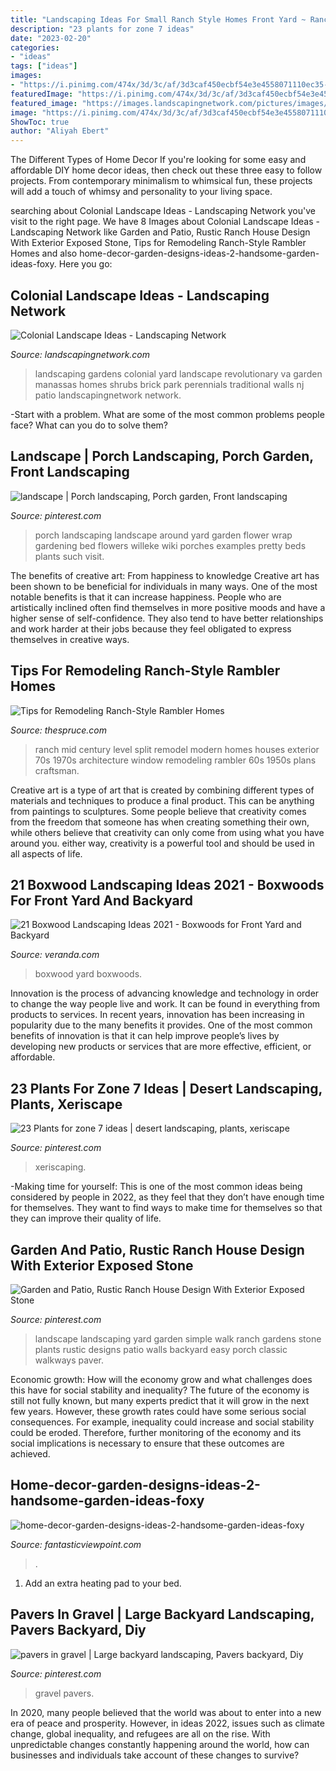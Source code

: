 ```yaml
---
title: "Landscaping Ideas For Small Ranch Style Homes Front Yard ~ Ranch Mid Century Level Split Remodel Modern Homes Houses Exterior 70s 1970s Architecture Window Remodeling Rambler 60s 1950s Plans Craftsman"
description: "23 plants for zone 7 ideas"
date: "2023-02-20"
categories:
- "ideas"
tags: ["ideas"]
images:
- "https://i.pinimg.com/474x/3d/3c/af/3d3caf450ecbf54e3e4558071110ec35--california-style-california-garden.jpg"
featuredImage: "https://i.pinimg.com/474x/3d/3c/af/3d3caf450ecbf54e3e4558071110ec35--california-style-california-garden.jpg"
featured_image: "https://images.landscapingnetwork.com/pictures/images/500x500Max/patio_2/revolutionary-gardens_3554.jpg"
image: "https://i.pinimg.com/474x/3d/3c/af/3d3caf450ecbf54e3e4558071110ec35--california-style-california-garden.jpg"
ShowToc: true
author: "Aliyah Ebert"
---
```



The Different Types of Home Decor
If you're looking for some easy and affordable DIY home decor ideas, then check out these three easy to follow projects. From contemporary minimalism to whimsical fun, these projects will add a touch of whimsy and personality to your living space.

	

		
searching about Colonial Landscape Ideas - Landscaping Network you've visit to the right page. We have 8 Images about Colonial Landscape Ideas - Landscaping Network like Garden and Patio, Rustic Ranch House Design With Exterior Exposed Stone, Tips for Remodeling Ranch-Style Rambler Homes and also home-decor-garden-designs-ideas-2-handsome-garden-ideas-foxy. Here you go:
		
    
## Colonial Landscape Ideas - Landscaping Network

<img loading=lazy src="https://images.landscapingnetwork.com/pictures/images/500x500Max/patio_2/revolutionary-gardens_3554.jpg" onerror="this.onerror=null;this.src='https://tse3.mm.bing.net/th?id=OIP.0ZD0Vws-bIBnzsQKGviKcAHaFj&amp;pid=15.1';" alt="Colonial Landscape Ideas - Landscaping Network">

_Source: landscapingnetwork.com_

>landscaping gardens colonial yard landscape revolutionary va garden manassas homes shrubs brick park perennials traditional walls nj patio landscapingnetwork network. 

	

-Start with a problem. What are some of the most common problems people face? What can you do to solve them? 

    
## Landscape | Porch Landscaping, Porch Garden, Front Landscaping

<img loading=lazy src="https://i.pinimg.com/736x/b8/60/79/b8607970a646c11dd7602d654ee89d08--front-yard-landscaping-landscaping-plants.jpg" onerror="this.onerror=null;this.src='https://tse2.mm.bing.net/th?id=OIP.KVE3mwovlUWR6Do_SleIgAHaE8&amp;pid=15.1';" alt="landscape | Porch landscaping, Porch garden, Front landscaping">

_Source: pinterest.com_

>porch landscaping landscape around yard garden flower wrap gardening bed flowers willeke wiki porches examples pretty beds plants such visit. 

	

The benefits of creative art: From happiness to knowledge
Creative art has been shown to be beneficial for individuals in many ways. One of the most notable benefits is that it can increase happiness. People who are artistically inclined often find themselves in more positive moods and have a higher sense of self-confidence. They also tend to have better relationships and work harder at their jobs because they feel obligated to express themselves in creative ways.

    
## Tips For Remodeling Ranch-Style Rambler Homes

<img loading=lazy src="https://www.thespruce.com/thmb/V71Rahzf9K6Cl27MLCWOjdPe7KU=/3570x2793/filters:fill(auto,1)/RanchStyleHouse-563940871-568c65783df78ccc15524432.jpg" onerror="this.onerror=null;this.src='https://tse3.mm.bing.net/th?id=OIP.HEBwqnhBYW3zjT8v7H5AzgHaFy&amp;pid=15.1';" alt="Tips for Remodeling Ranch-Style Rambler Homes">

_Source: thespruce.com_

>ranch mid century level split remodel modern homes houses exterior 70s 1970s architecture window remodeling rambler 60s 1950s plans craftsman. 

	

Creative art is a type of art that is created by combining different types of materials and techniques to produce a final product. This can be anything from paintings to sculptures. Some people believe that creativity comes from the freedom that someone has when creating something their own, while others believe that creativity can only come from using what you have around you. either way, creativity is a powerful tool and should be used in all aspects of life.

    
## 21 Boxwood Landscaping Ideas 2021 - Boxwoods For Front Yard And Backyard

<img loading=lazy src="https://hips.hearstapps.com/hmg-prod.s3.amazonaws.com/images/mcalpine-best-gardens-veranda-1559153843.png?crop=1.00xw:0.669xh;0.00160xw,0.301xh&amp;resize=1200:*" onerror="this.onerror=null;this.src='https://tse1.mm.bing.net/th?id=OIP.oNLKXjjRt4m_axeMV5CoWwHaDt&amp;pid=15.1';" alt="21 Boxwood Landscaping Ideas 2021 - Boxwoods for Front Yard and Backyard">

_Source: veranda.com_

>boxwood yard boxwoods. 

	

Innovation is the process of advancing knowledge and technology in order to change the way people live and work. It can be found in everything from products to services. In recent years, innovation has been increasing in popularity due to the many benefits it provides. One of the most common benefits of innovation is that it can help improve people’s lives by developing new products or services that are more effective, efficient, or affordable.

    
## 23 Plants For Zone 7 Ideas | Desert Landscaping, Plants, Xeriscape

<img loading=lazy src="https://i.pinimg.com/474x/3d/3c/af/3d3caf450ecbf54e3e4558071110ec35--california-style-california-garden.jpg" onerror="this.onerror=null;this.src='https://tse2.mm.bing.net/th?id=OIP.2FIiHJfVHo_3ZpJJEW6TbgAAAA&amp;pid=15.1';" alt="23 Plants for zone 7 ideas | desert landscaping, plants, xeriscape">

_Source: pinterest.com_

>xeriscaping. 

	

-Making time for yourself: This is one of the most common ideas being considered by people in 2022, as they feel that they don’t have enough time for themselves. They want to find ways to make time for themselves so that they can improve their quality of life.

    
## Garden And Patio, Rustic Ranch House Design With Exterior Exposed Stone

<img loading=lazy src="https://i.pinimg.com/736x/2f/9b/33/2f9b3391b9eedd6a88f6c5dad8aed973.jpg" onerror="this.onerror=null;this.src='https://tse2.mm.bing.net/th?id=OIP.3c_KvPrF0opkuYVnf70xWgHaFj&amp;pid=15.1';" alt="Garden and Patio, Rustic Ranch House Design With Exterior Exposed Stone">

_Source: pinterest.com_

>landscape landscaping yard garden simple walk ranch gardens stone plants rustic designs patio walls backyard easy porch classic walkways paver. 

	

Economic growth: How will the economy grow and what challenges does this have for social stability and inequality?
The future of the economy is still not fully known, but many experts predict that it will grow in the next few years. However, these growth rates could have some serious social consequences. For example, inequality could increase and social stability could be eroded. Therefore, further monitoring of the economy and its social implications is necessary to ensure that these outcomes are achieved.

    
## Home-decor-garden-designs-ideas-2-handsome-garden-ideas-foxy

<img loading=lazy src="https://www.fantasticviewpoint.com/wp-content/uploads/2016/10/home-decor-garden-designs-ideas-2-handsome-garden-ideas-foxy-landscaping-ideas-for-small-front-yard-modern-style-modern-gardens-contemporary-yard-designs.jpg" onerror="this.onerror=null;this.src='https://tse2.mm.bing.net/th?id=OIP.K_MAyzJ5lxIaUHOfZ8vtBAHaEc&amp;pid=15.1';" alt="home-decor-garden-designs-ideas-2-handsome-garden-ideas-foxy">

_Source: fantasticviewpoint.com_

>. 

	

1. Add an extra heating pad to your bed.

    
## Pavers In Gravel | Large Backyard Landscaping, Pavers Backyard, Diy

<img loading=lazy src="https://i.pinimg.com/736x/b1/72/85/b172851531bbdf4f1a5dd0d30ce37347.jpg" onerror="this.onerror=null;this.src='https://tse3.mm.bing.net/th?id=OIP.Ew-RLZd1FtGf_9rgUOPuuAAAAA&amp;pid=15.1';" alt="pavers in gravel | Large backyard landscaping, Pavers backyard, Diy">

_Source: pinterest.com_

>gravel pavers. 

	

In 2020, many people believed that the world was about to enter into a new era of peace and prosperity. However, in ideas 2022, issues such as climate change, global inequality, and refugees are all on the rise. With unpredictable changes constantly happening around the world, how can businesses and individuals take account of these changes to survive?

